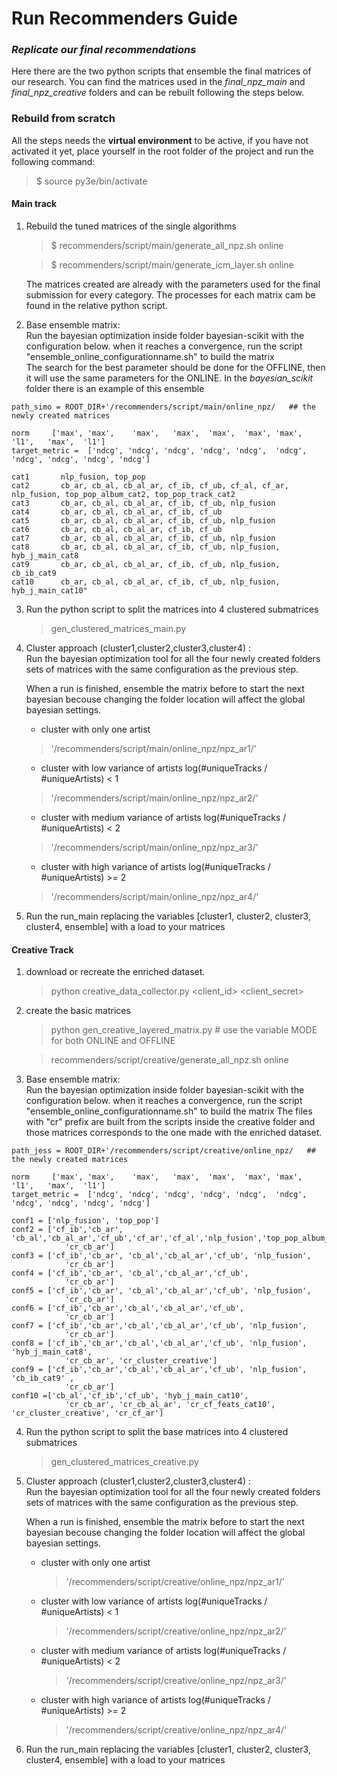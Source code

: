# Run Recommenders Guide

### ***Replicate our final recommendations***
 Here there are the two python scripts that ensemble the final matrices of our research.
 You can find the matrices used in the *final_npz_main* and *final_npz_creative* folders and can be rebuilt following the steps below. 
 
### Rebuild from scratch 
All the steps needs the **virtual environment** to be active, if you have not activated it yet,
place yourself in the root folder of the project and run the following command:
> $  source py3e/bin/activate

#### Main track

1. Rebuild the tuned matrices of the single algorithms
    
    > $ recommenders/script/main/generate_all_npz.sh online
    
    > $ recommenders/script/main/generate_icm_layer.sh online
    
    The matrices created are already with the parameters used for the final submission for every category. 
    The processes for each matrix cam be found in the relative python script.

2. Base ensemble matrix: <br/> Run the bayesian optimization inside folder bayesian-scikit with the configuration below. when it reaches a convergence, run the script "ensemble_online_configurationname.sh" to build the matrix
   <br/>The search for the best parameter should be done for the OFFLINE, then it will use the same parameters for the ONLINE.
   In the *bayesian_scikit* folder there is an example of this ensemble
    
>  
    path_simo = ROOT_DIR+'/recommenders/script/main/online_npz/   ## the newly created matrices
    
    norm     ['max', 'max',    'max',   'max',  'max',  'max', 'max',  'l1',   'max',  'l1']
    target_metric =  ['ndcg', 'ndcg', 'ndcg', 'ndcg', 'ndcg',  'ndcg',  'ndcg', 'ndcg', 'ndcg', 'ndcg']
    
    cat1       nlp_fusion, top_pop 
    cat2	   cb_ar, cb_al, cb_al_ar, cf_ib, cf_ub, cf_al, cf_ar, nlp_fusion, top_pop_album_cat2, top_pop_track_cat2
    cat3	   cb_ar, cb_al, cb_al_ar, cf_ib, cf_ub, nlp_fusion
    cat4	   cb_ar, cb_al, cb_al_ar, cf_ib, cf_ub
    cat5	   cb_ar, cb_al, cb_al_ar, cf_ib, cf_ub, nlp_fusion
    cat6	   cb_ar, cb_al, cb_al_ar, cf_ib, cf_ub
    cat7	   cb_ar, cb_al, cb_al_ar, cf_ib, cf_ub, nlp_fusion
    cat8	   cb_ar, cb_al, cb_al_ar, cf_ib, cf_ub, nlp_fusion, hyb_j_main_cat8
    cat9	   cb_ar, cb_al, cb_al_ar, cf_ib, cf_ub, nlp_fusion, cb_ib_cat9
    cat10	   cb_ar, cb_al, cb_al_ar, cf_ib, cf_ub, nlp_fusion, hyb_j_main_cat10"

3. Run the python script to split the matrices into 4 clustered submatrices
    > gen_clustered_matrices_main.py
    
4. Cluster approach (cluster1,cluster2,cluster3,cluster4) : <br/> Run the bayesian optimization tool for all the four newly created folders sets of matrices with the same configuration as the previous step.
    
    When a run is finished, ensemble the matrix before to start the next bayesian becouse changing the folder location will affect the global bayesian settings.
    
    * cluster with only one artist
    >'/recommenders/script/main/online_npz/npz_ar1/' 
    
    * cluster with low variance of artists
    log(#uniqueTracks / #uniqueArtists) < 1
    >'/recommenders/script/main/online_npz/npz_ar2/'    
        
    * cluster with medium variance of artists
    log(#uniqueTracks / #uniqueArtists) < 2 
    >'/recommenders/script/main/online_npz/npz_ar3/'
    
    * cluster with high variance of artists
    log(#uniqueTracks / #uniqueArtists) >= 2
    >'/recommenders/script/main/online_npz/npz_ar4/'
    

5. Run the run_main replacing the variables [cluster1, cluster2, cluster3, cluster4, ensemble] with a load to your matrices
    
#### Creative Track 

1. download or recreate the enriched dataset.
    > python creative_data_collector.py <client_id> <client_secret>
    
2. create the basic matrices 

    > python gen_creative_layered_matrix.py  # use the variable MODE for both ONLINE and OFFLINE
    
    > recommenders/script/creative/generate_all_npz.sh online 
    
3. Base ensemble matrix: <br/> Run the bayesian optimization inside folder bayesian-scikit with the configuration below. when it reaches a convergence, run the script "ensemble_online_configurationname.sh" to build the matrix
    The files with "cr" prefix are built from the scripts inside the creative folder and those matrices corresponds to the one made with the enriched dataset.
    
>  
    path_jess = ROOT_DIR+'/recommenders/script/creative/online_npz/   ## the newly created matrices
    
    norm     ['max', 'max',    'max',   'max',  'max',  'max', 'max',  'l1',   'max',  'l1']
    target_metric =  ['ndcg', 'ndcg', 'ndcg', 'ndcg', 'ndcg',  'ndcg',  'ndcg', 'ndcg', 'ndcg', 'ndcg']
    
    conf1 = ['nlp_fusion', 'top_pop']
    conf2 = ['cf_ib','cb_ar', 'cb_al','cb_al_ar','cf_ub','cf_ar','cf_al','nlp_fusion','top_pop_album_cat2','top_pop_track_cat2',
                'cr_cb_ar']
    conf3 = ['cf_ib','cb_ar', 'cb_al','cb_al_ar','cf_ub', 'nlp_fusion',
                'cr_cb_ar']
    conf4 = ['cf_ib','cb_ar', 'cb_al','cb_al_ar','cf_ub',
                'cr_cb_ar']
    conf5 = ['cf_ib','cb_ar', 'cb_al','cb_al_ar','cf_ub', 'nlp_fusion',
                'cr_cb_ar']
    conf6 = ['cf_ib','cb_ar','cb_al','cb_al_ar','cf_ub',
                'cr_cb_ar']
    conf7 = ['cf_ib','cb_ar','cb_al','cb_al_ar','cf_ub', 'nlp_fusion',
                'cr_cb_ar']
    conf8 = ['cf_ib','cb_ar','cb_al','cb_al_ar','cf_ub', 'nlp_fusion', 'hyb_j_main_cat8',
                'cr_cb_ar', 'cr_cluster_creative']
    conf9 = ['cf_ib','cb_ar','cb_al','cb_al_ar','cf_ub', 'nlp_fusion', 'cb_ib_cat9' ,
                'cr_cb_ar']
    conf10 =['cb_al','cf_ib','cf_ub', 'hyb_j_main_cat10',
                'cr_cb_ar', 'cr_cb_al_ar', 'cr_cf_feats_cat10', 'cr_cluster_creative', 'cr_cf_ar']


    

4. Run the python script to split the base matrices into 4 clustered submatrices
    > gen_clustered_matrices_creative.py
    
5. Cluster approach (cluster1,cluster2,cluster3,cluster4) : <br/> Run the bayesian optimization tool for all the four newly created folders sets of matrices with the same configuration as the previous step.
     
    When a run is finished, ensemble the matrix before to start the next bayesian becouse changing the folder location will affect the global bayesian settings.
    
    * cluster with only one artist
        >'/recommenders/script/creative/online_npz/npz_ar1/' 
    
    * cluster with low variance of artists
        log(#uniqueTracks / #uniqueArtists) < 1
        >'/recommenders/script/creative/online_npz/npz_ar2/'    
        
    * cluster with medium variance of artists
        log(#uniqueTracks / #uniqueArtists) < 2 
        >'/recommenders/script/creative/online_npz/npz_ar3/'
    
    * cluster with high variance of artists
        log(#uniqueTracks / #uniqueArtists) >= 2
         >'/recommenders/script/creative/online_npz/npz_ar4/'
    
6. Run the run_main replacing the variables [cluster1, cluster2, cluster3, cluster4, ensemble] with a load to your matrices
    
